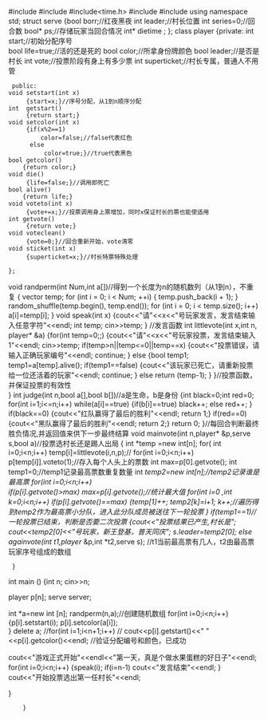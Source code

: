 #include<iostream>
#include<cstring>
#include<time.h> 
#include<vector>
#include <algorithm>
using namespace std;
struct serve
    {bool borr;//红夜黑夜 
    int leader;//村长位置
	int series=0;//回合数 
    bool* ps;//存储玩家当回合情况 
	int* dietime ; 
    };
class player
	{private:
	        int start;//初始分配序号  
	        bool life=true;//活的还是死的 
	        bool color;//所拿身份牌颜色 
	        bool leader;//是否是村长 
	        int vote;//投票阶段有身上有多少票 
	        int superticket;//村长专属，普通人不用管
	        
	 public:
	void setstart(int x)
	     {start=x;}//序号分配，从1到n顺序分配 
    int  getstart()
         {return start;}
    void setcolor(int x)
         {if(x%2==1)
		     color=false;//false代表红色 
		  else
		      color=true;}//true代表黑色 
	bool getcolor()
	    {return color;} 
    void die()
	     {life=false;}//调用即死亡 
	bool alive()
	    {return life;}
	void voteto(int x)
	     {vote+=x;}//投票调用身上票增加，同时x保证村长的票也能使适用 
	int getvote()
	     {return vote;}
	void voteclean()
	     {vote=0;}//回合重新开始，vote清零 
	void sticket(int x)
	     {superticket=x;}//村长特票特殊处理 
	     
	};
void randperm(int Num,int a[])//得到一个长度为n的随机数列（从1到n），不重复 
 {
     vector<int> temp;
     for (int i = 0; i < Num; ++i)
     {
         temp.push_back(i + 1);
     }
     random_shuffle(temp.begin(), temp.end());
     for (int i = 0; i < temp.size(); i++)
     a[i]=temp[i];
 }
void speak(int x)
     {cout<<"请"<<x<<"号玩家发言，发言结束输入任意字符"<<endl;
	  int temp;
	  cin>>temp; 
	  } //发言函数 
int littlevote(int x,int n, player* &a)
    {for(int temp=0;;)
	    {cout<<"请"<<x<<"号玩家投票，发言结束输入1"<<endl;
	    cin>>temp;
	    if(temp>n||temp<=0||temp==x)
	       {cout<<"投票错误，请输入正确玩家编号"<<endl; 
	       continue;
	       }
	    else
	       {bool temp1;
		   temp1=a[temp].alive();
		   if(temp1==false)
		      {cout<<"该玩家已死亡，请重新投票给一位还活着的玩家"<<endl;
			  continue; 
			  }
		   else
		      return (temp-1);
		   }
	    }//投票函数，并保证投票的有效性  
	}
int judge(int n,bool a[],bool b[])//a是生命，b是身份 
     {int black=0;int red=0;
	 for(int i=1;i<=n;i++)
         while(a[i]==true)
               {if(b[i]==true) black++;
                  else red++;
			   }
	 if(black==0)
	    {cout<<"红队赢得了最后的胜利"<<endl;
		 return 1;}
	 if(red==0)
	   {cout<<"黑队赢得了最后的胜利"<<endl;
		 return 2;}
	 return 0; 
	 }//每回合判断最终胜负情况,并返回值来供下一步最终结算 
void mainvote(int n,player* &p,serve s,bool a)//投票选村长还是踢人出局 
     {
     int *temp =new int[n];
     for( int i=0;i<n;i++)
     temp[i]=littlevote(i,n,p);//
     for(int i=0;i<n;i++)   
        p[temp[i]].voteto(1);//存入每个人头上的票数
     int max=p[0].getvote();
     int temp1=0;//temp1记录最高票数重复数量
     int *temp2=new int[n];//temp2记录谁是最高票 
     for(int i=0;i<n;i++)    
        if(p[i].getvote()>max)
     max=p[i].getvote();//统计最大值 
     for(int i=0 ,int k=0;i<n;i++)
        if(p[i].getvote()==max)
          {temp[1]++;
           temp2[k]=i+1;
           k++;//遍历得到temp2作为最高票小分队，进入此分队成员被送往下一轮投票 
	      }
     if(temp1==1)//一轮投票已结束，判断是否要二次投票 
       {cout<<"投票结果已产生,村长是";
       cout<<temp2[0]<<"号玩家，新王登基，普天同庆";
       s.leader=temp2[0];
     else
       againvote(int t1,player* &p,int *t2,serve s);
       //t1当前最高票有几人，t2由最高票玩家序号组成的数组 
	    
     
	  
	
	 }  
int main ()
{int n;
cin>>n;

player p[n]; 
serve server; 
        
int *a=new int [n];
randperm(n,a);//创建随机数组 
for(int i=0;i<n;i++)
{p[i].setstart(i);
p[i].setcolor(a[i]);  
}
delete a;
         //for(int i=1;i<n+1;i++)
        //  cout<<p[i].getstart()<<"  "<<p[i].getcolor()<<endl;
		 //验证分配编号和颜色，已成功 

cout<<"游戏正式开始"<<endl<<"第一天，真是个做水果蛋糕的好日子"<<endl;
for(int i=0;i<n;i++)
    {speak(i);
	if(i=n-1)
	 cout<<"发言结束"<<endl;
	 }	
cout<<"开始投票选出第一任村长"<<endl;

}
	
		
		
		} 
